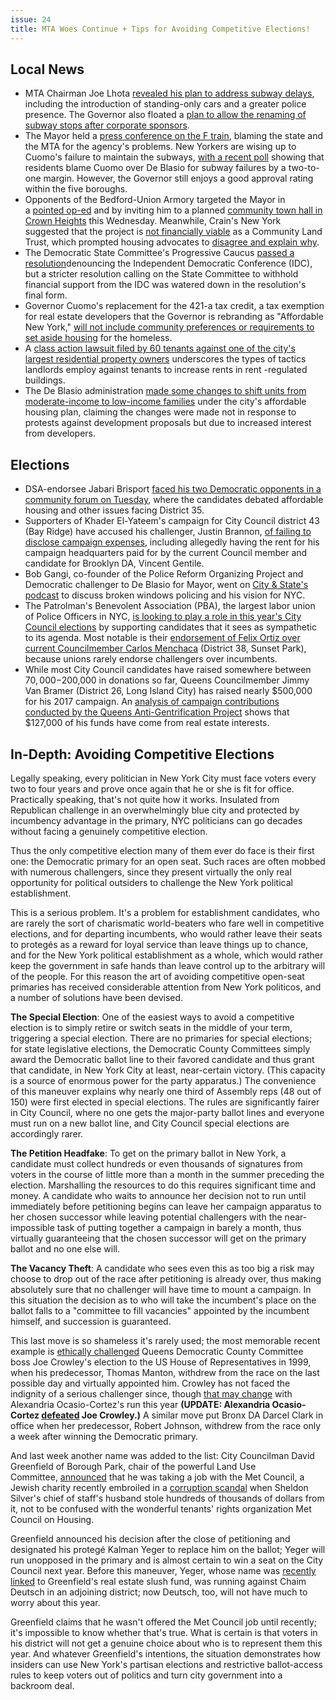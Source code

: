```yaml
---
issue: 24
title: MTA Woes Continue + Tips for Avoiding Competitive Elections!
---
```


## Local News
* MTA Chairman Joe Lhota [revealed his plan to address subway delays](http://gothamist.com/2017/07/25/mta_subway_action_plan.php), including the introduction of standing-only cars and a greater police presence. The Governor also floated a [plan to allow the renaming of subway stops after corporate sponsors](http://www.amny.com/transit/mta-subway-stations-could-be-renamed-after-companies-who-fund-improvements-cuomo-says-1.13847108).
* The Mayor held a [press conference on the F train](http://www.nydailynews.com/news/politics/de-blasio-rides-f-train-cuomo-responsible-subways-article-1.3349571), blaming the state and the MTA for the agency's problems. New Yorkers are wising up to Cuomo's failure to maintain the subways, [with a recent poll](https://poll.qu.edu/new-york-city/release-detail?ReleaseID=2474) showing that residents blame Cuomo over De Blasio for subway failures by a two-to-one margin. However, the Governor still enjoys a good approval rating within the five boroughs.
* Opponents of the Bedford-Union Armory targeted the Mayor in a [pointed op-ed](http://www.kingscountypolitics.com/mayor-de-blasio-touch-crown-heights-reality/) and by inviting him to a planned [community town hall in Crown Heights](https://www.facebook.com/events/1860279350955319/1860427417607179/?acontext=%7B%22ref%22%3A%2229%22%2C%22ref_notif_type%22%3A%22admin_plan_mall_activity%22%2C%22action_history%22%3A%22null%22%7D&notif_t=admin_plan_mall_activity&notif_id=1501189219890529) this Wednesday. Meanwhile, Crain's New York suggested that the project is [not financially viable](http://www.crainsnewyork.com/article/20170721/REAL_ESTATE/170729980) as a Community Land Trust, which prompted housing advocates to [disagree and explain why](http://www.crainsnewyork.com/article/20170726/OPINION/170729914/housing-advocates-fact-check-our-fact-check).
* ​The Democratic State Committee's Progressive Caucus [passed a resolution](http://www.politico.com/states/new-york/albany/story/2017/07/25/democratic-state-committee-asks-senate-democrats-to-unify-113599)denouncing the Independent Democratic Conference (IDC), but a stricter resolution calling on the State Committee to withhold financial support from the IDC was watered down in the resolution's final form.
* Governor Cuomo's replacement for the 421-a tax credit, a tax exemption for real estate developers that the Governor is rebranding as "Affordable New York," [will not include community preferences or requirements to set aside housing](http://gothamist.com/2017/07/26/new_421-a_program_ditches_community.php) for the homeless.
* A [class action lawsuit filed by 60 tenants against one of the city's largest residential property owners](https://www.nytimes.com/2017/07/25/nyregion/landlord-raised-rents-for-renovations-never-done-lawsuit-says.html) underscores the types of tactics landlords employ against tenants to increase rents in rent -regulated buildings.
* The De Blasio administration [made some changes to shift units from moderate-income to low-income families](http://www.politico.com/states/new-york/city-hall/story/2017/07/24/in-election-year-de-blasio-revamps-housing-plan-to-appeal-to-more-low-income-new-yorkers-113589) under the city's affordable housing plan, claiming the changes were made not in response to protests against development proposals but due to increased interest from developers.

## Elections
* DSA-endorsee Jabari Brisport [faced his two Democratic opponents in a community forum on Tuesday](http://www.kingscountypolitics.com/cumbo-fox-trade-barbs-35th-district-city-council-race-grows-contentious/), where the candidates debated affordable housing and other issues facing District 35.
* Supporters of Khader El-Yateem's campaign for City Council district 43 (Bay Ridge) have accused his challenger, Justin Brannon, [of failing to disclose campaign expenses](http://observer.com/2017/07/brooklyn-city-council-candidate-campaign-finance-board/), including allegedly having the rent for his campaign headquarters paid for by the current Council member and candidate for Brooklyn DA, Vincent Gentile.
* Bob Gangi, co-founder of the Police Reform Organizing Project and Democratic challenger to De Blasio for Mayor, went on [City & State's podcast](http://cityandstateny.com/articles/opinion/the-slant-podcast/bob-gangi-on-bill-de-blasio-broken-windows-broken-promises.html) to discuss broken windows policing and his vision for NYC.
* The Patrolman's Benevolent Association (PBA), the largest labor union of Police Officers in NYC, [is looking to play a role in this year's City Council elections](http://www.cetusnews.com/news/Police-Union-Seeks-Role-in-City-Council-Elections.H1gBEbLQLW.html) by supporting candidates that it sees as sympathetic to its agenda. Most notable is their [endorsement of Felix Ortiz over current Councilmember Carlos Menchaca](http://www.brooklyndaily.com/stories/2017/30/pl-party-line-2017-07-28-bk.html) (District 38, Sunset Park), because unions rarely endorse challengers over incumbents.
* While most City Council candidates have raised somewhere between $70,000-$200,000 in donations so far, Queens Councilmember Jimmy Van Bramer (District 26, Long Island City) has raised nearly $500,000 for his 2017 campaign. An [analysis of campaign contributions conducted by the Queens Anti-Gentrification Project](https://queensantigentrification.org/2017/07/25/van-bramers-big-real-estate-problem/) shows that $127,000 of his funds have come from real estate interests.

## In-Depth: Avoiding Competitive Elections
Legally speaking, every politician in New York City must face voters every two to four years and prove once again that he or she is fit for office. Practically speaking, that's not quite how it works. Insulated from Republican challenge in an overwhelmingly blue city and protected by incumbency advantage in the primary, NYC politicians can go decades without facing a genuinely competitive election.

Thus the only competitive election many of them ever do face is their first one: the Democratic primary for an open seat. Such races are often mobbed with numerous challengers, since they present virtually the only real opportunity for political outsiders to challenge the New York political establishment.

This is a serious problem. It's a problem for establishment candidates, who are rarely the sort of charismatic world-beaters who fare well in competitive elections, and for departing incumbents, who would rather leave their seats to protegés as a reward for loyal service than leave things up to chance, and for the New York political establishment as a whole, which would rather keep the government in safe hands than leave control up to the arbitrary will of the people. For this reason the art of avoiding competitive open-seat primaries has received considerable attention from New York politicos, and a number of solutions have been devised.

**The Special Election**: One of the easiest ways to avoid a competitive election is to simply retire or switch seats in the middle of your term, triggering a special election. There are no primaries for special elections; for state legislative elections, the Democratic County Committees simply award the Democratic ballot line to their favored candidate and thus grant that candidate, in New York City at least, near-certain victory. (This capacity is a source of enormous power for the party apparatus.) The convenience of this maneuver explains why nearly one third of Assembly reps (48 out of 150) were first elected in special elections. The rules are significantly fairer in City Council, where no one gets the major-party ballot lines and everyone must run on a new ballot line, and City Council special elections are accordingly rarer.

**The Petition Headfake**: To get on the primary ballot in New York, a candidate must collect hundreds or even thousands of signatures from voters in the course of little more than a month in the summer preceding the election. Marshalling the resources to do this requires significant time and money. A candidate who waits to announce her decision not to run until immediately before petitioning begins can leave her campaign apparatus to her chosen successor while leaving potential challengers with the near-impossible task of putting together a campaign in barely a month, thus virtually guaranteeing that the chosen successor will get on the primary ballot and no one else will.

**The Vacancy Theft**: A candidate who sees even this as too big a risk may choose to drop out of the race after petitioning is already over, thus making absolutely sure that no challenger will have time to mount a campaign. In this situation the decision as to who will take the incumbent's place on the ballot falls to a "committee to fill vacancies" appointed by the incumbent himself, and succession is guaranteed.

This last move is so shameless it's rarely used; the most memorable recent example is [ethically challenged](http://www.nydailynews.com/news/politics/lawyers-controlled-queens-dems-party-30-years-article-1.3017007?cid=bitly) Queens Democratic County Committee boss Joe Crowley's election to the US House of Representatives in 1999, when his predecessor, Thomas Manton, withdrew from the race on the last possible day and virtually appointed him. Crowley has not faced the indignity of a serious challenger since, though [that may change](https://justicedemocrats.com/candidates/alexandria-ocasio) with Alexandria Ocasio-Cortez's run this year **(UPDATE: Alexandria Ocasio-Cortez [defeated](https://www.thethorn.nyc/posts/alexandria-ocasio-cortez-wins/) Joe Crowley.)** A similar move put Bronx DA Darcel Clark in office when her predecessor, Robert Johnson, withdrew from the race only a week after winning the Democratic primary.

And last week another name was added to the list: City Councilman David Greenfield of Borough Park, chair of the powerful Land Use Committee, [announced](http://www.nydailynews.com/new-york/city-councilman-taps-ally-run-seat-sparking-backlash-article-1.3335579) that he was taking a job with the Met Council, a Jewish charity recently embroiled in a [corruption scandal](https://www.nytimes.com/2014/07/24/nyregion/rapfogel-sentenced-for-stealing-from-charity.html) when Sheldon Silver's chief of staff's husband stole hundreds of thousands of dollars from it, not to be confused with the wonderful tenants' rights organization Met Council on Housing.

Greenfield announced his decision after the close of petitioning and designated his protegé Kalman Yeger to replace him on the ballot; Yeger will run unopposed in the primary and is almost certain to win a seat on the City Council next year. Before this maneuver, Yeger, whose name was [recently linked](http://observer.com/2017/05/david-greenfield-council-land-use-committee-chetrit-cornell-zoning-kalman-yeger-sitt-thor-rovt/) to Greenfield's real estate slush fund, was running against Chaim Deutsch in an adjoining district; now Deutsch, too, will not have much to worry about this year.

Greenfield claims that he wasn't offered the Met Council job until recently; it's impossible to know whether that's true. What is certain is that voters in his district will not get a genuine choice about who is to represent them this year. And whatever Greenfield's intentions, the situation demonstrates how insiders can use New York's partisan elections and restrictive ballot-access rules to keep voters out of politics and turn city government into a backroom deal.
